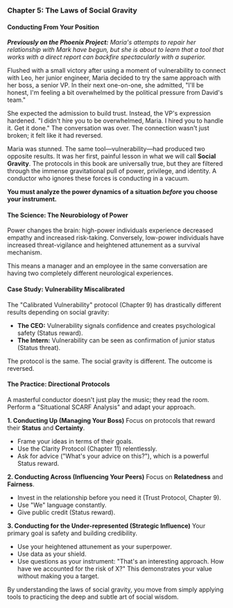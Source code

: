 ### **Chapter 5: The Laws of Social Gravity**
#### Conducting From Your Position

***Previously on the Phoenix Project:*** *Maria's attempts to repair her relationship with Mark have begun, but she is about to learn that a tool that works with a direct report can backfire spectacularly with a superior.*

Flushed with a small victory after using a moment of vulnerability to connect with Leo, her junior engineer, Maria decided to try the same approach with her boss, a senior VP. In their next one-on-one, she admitted, "I'll be honest, I'm feeling a bit overwhelmed by the political pressure from David's team."

She expected the admission to build trust. Instead, the VP's expression hardened. "I didn't hire you to be overwhelmed, Maria. I hired you to handle it. Get it done." The conversation was over. The connection wasn't just broken; it felt like it had reversed.

Maria was stunned. The same tool—vulnerability—had produced two opposite results. It was her first, painful lesson in what we will call **Social Gravity**. The protocols in this book are universally true, but they are filtered through the immense gravitational pull of power, privilege, and identity. A conductor who ignores these forces is conducting in a vacuum.

**You must analyze the power dynamics of a situation *before* you choose your instrument.**

#### **The Science: The Neurobiology of Power**

Power changes the brain: high-power individuals experience decreased empathy and increased risk-taking. Conversely, low-power individuals have increased threat-vigilance and heightened attunement as a survival mechanism.

This means a manager and an employee in the same conversation are having two completely different neurological experiences.

#### **Case Study: Vulnerability Miscalibrated**
The "Calibrated Vulnerability" protocol (Chapter 9) has drastically different results depending on social gravity:
*   **The CEO:** Vulnerability signals confidence and creates psychological safety (Status reward).
*   **The Intern:** Vulnerability can be seen as confirmation of junior status (Status threat).

The protocol is the same. The social gravity is different. The outcome is reversed.

#### **The Practice: Directional Protocols**
A masterful conductor doesn't just play the music; they read the room. Perform a "Situational SCARF Analysis" and adapt your approach.

**1. Conducting Up (Managing Your Boss)**
Focus on protocols that reward their **Status** and **Certainty**.
*   Frame your ideas in terms of their goals.
*   Use the Clarity Protocol (Chapter 11) relentlessly.
*   Ask for advice ("What's your advice on this?"), which is a powerful Status reward.

**2. Conducting Across (Influencing Your Peers)**
Focus on **Relatedness** and **Fairness**.
*   Invest in the relationship before you need it (Trust Protocol, Chapter 9).
*   Use "We" language constantly.
*   Give public credit (Status reward).

**3. Conducting for the Under-represented (Strategic Influence)**
Your primary goal is safety and building credibility.
*   Use your heightened attunement as your superpower.
*   Use data as your shield.
*   Use questions as your instrument: "That's an interesting approach. How have we accounted for the risk of X?" This demonstrates your value without making you a target.

By understanding the laws of social gravity, you move from simply applying tools to practicing the deep and subtle art of social wisdom.
